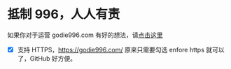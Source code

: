 # 抵制 996，人人有责

如果你对于运营 godie996.com 有好的想法，请[点击这里](https://github.com/godie996/contribution/issues/new)


- [x] 支持 HTTPS，https://godie996.com/
    原来只需要勾选 enfore https 就可以了，GitHub 好方便。

